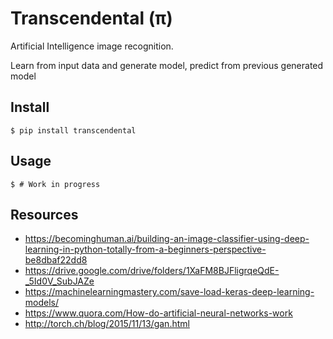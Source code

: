 # Transcendental (π)

Artificial Intelligence image recognition.

Learn from input data and generate model, predict from previous generated model

## Install

```shell
$ pip install transcendental
```

## Usage

```shell
$ # Work in progress
```

## Resources
- https://becominghuman.ai/building-an-image-classifier-using-deep-learning-in-python-totally-from-a-beginners-perspective-be8dbaf22dd8
- https://drive.google.com/drive/folders/1XaFM8BJFligrqeQdE-_5Id0V_SubJAZe
- https://machinelearningmastery.com/save-load-keras-deep-learning-models/
- https://www.quora.com/How-do-artificial-neural-networks-work
- http://torch.ch/blog/2015/11/13/gan.html
